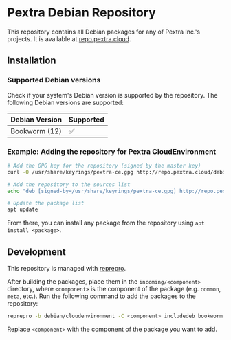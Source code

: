 # Pextra Debian Repository

This repository contains all Debian packages for any of Pextra Inc.'s projects. It is available at [repo.pextra.cloud](http://repo.pextra.cloud/debian).

## Installation

### Supported Debian versions

Check if your system's Debian version is supported by the repository. The following Debian versions are supported:

| Debian Version | Supported |
|----------------|-----------|
| Bookworm (12)  | ✅        |

### Example: Adding the repository for Pextra CloudEnvironment

```bash
# Add the GPG key for the repository (signed by the master key)
curl -O /usr/share/keyrings/pextra-ce.gpg http://repo.pextra.cloud/debian/cloudenvironment/key.gpg

# Add the repository to the sources list
echo "deb [signed-by=/usr/share/keyrings/pextra-ce.gpg] http://repo.pextra.cloud/debian/cloudenvironment bookworm common meta" > /etc/apt/sources.list.d/pextra-ce.list

# Update the package list
apt update
```

From there, you can install any package from the repository using `apt install <package>`.

## Development

This repository is managed with [reprepro](https://deb.moep.com/manual.html/).

After building the packages, place them in the `incoming/<component>` directory, where `<component>` is the component of the package (e.g. `common`, `meta`, etc.). Run the following command to add the packages to the repository:

```bash
reprepro -b debian/cloudenvironment -C <component> includedeb bookworm incoming/<component>/*.deb
```
Replace `<component>` with the component of the package you want to add.